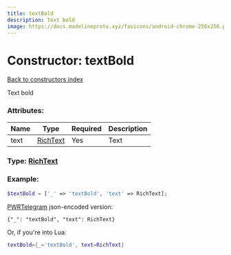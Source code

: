 ```yaml
---
title: textBold
description: Text bold
image: https://docs.madelineproto.xyz/favicons/android-chrome-256x256.png
---
```

# Constructor: textBold  
[Back to constructors index](index.md)



Text bold

### Attributes:

| Name     |    Type       | Required | Description |
|----------|---------------|----------|-------------|
|text|[RichText](../types/RichText.md) | Yes|Text|



### Type: [RichText](../types/RichText.md)


### Example:

```php
$textBold = ['_' => 'textBold', 'text' => RichText];
```  

[PWRTelegram](https://pwrtelegram.xyz) json-encoded version:

```
{"_": "textBold", "text": RichText}
```


Or, if you're into Lua:

```lua
textBold={_='textBold', text=RichText}

```


